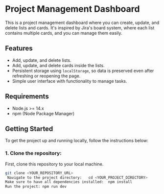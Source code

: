 # Project Management Dashboard

This is a project management dashboard where you can create, update, and delete lists and cards. It's inspired by Jira's board system, where each list contains multiple cards, and you can manage them easily.

## Features
- Add, update, and delete lists.
- Add, update, and delete cards inside the lists.
- Persistent storage using `localStorage`, so data is preserved even after refreshing or reopening the page.
- Simple user interface with functionality to manage tasks.

## Requirements

- Node.js >= 14.x
- npm (Node Package Manager)

## Getting Started

To get the project up and running locally, follow the instructions below:

### 1. Clone the repository:

First, clone this repository to your local machine.

```bash
git clone <YOUR_REPOSITORY_URL>
 Navigate to the project directory:   cd <YOUR_PROJECT_DIRECTORY>
Make sure to have all dependencies installed:  npm install
Run the project: npm run dev
